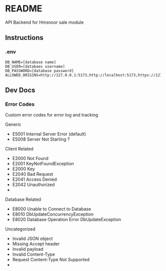 # README

  API Backend for Hmsnoor sale module

## Instructions

### .env

    DB_NAME=[database name]
    DB_USER=[databaes username]
    DB_PASSWORD=[database password]
    ALLOWED_ORIGINS=http://127.0.0.1:5173,http://localhost:5173,https://127.0.0.1:5173,https://localhost:5173

## Dev Docs

### Error Codes

Custom error codes for error log and tracking

Generic

- E5001 Internal Server Error (default)
- E5008 Server Not Starting ?

Client Related

- E2000 Not Found
- E2001 KeyNotFoundException
- E2000 Key
- E2040 Bad Request
- E2041 Access Denied
- E2042 Unauthorized
-

Database Related

- E8000 Unable to Connect to Database
- E8010 DbUpdateConcurrencyException
- E8020 Database Operation Error DbUpdateException

Uncategorized

- Invalid JSON object
- Missing Accept header
- Invalid payload
- Invalid Content-Type
- Request Content-Type Not Supported
-
